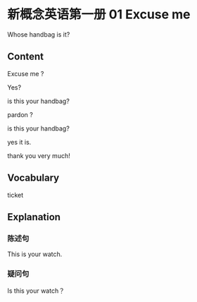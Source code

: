
# 新概念英语第一册 01 Excuse me

Whose handbag is it?

## Content

Excuse me ?

Yes?

is this your handbag?

pardon ?

is this your handbag?

yes it is.

thank you very much!

## Vocabulary 

ticket 

## Explanation

### 陈述句
This is your watch.

### 疑问句
Is this your watch？